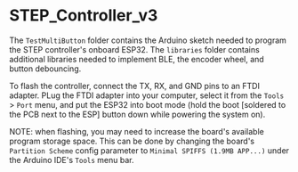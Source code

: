 # STEP_Controller_v3
The `TestMultiButton` folder contains the Arduino sketch needed to program the STEP controller's onboard ESP32.
The `libraries` folder contains additional libraries needed to implement BLE, the encoder wheel, and button debouncing.

To flash the controller, connect the TX, RX, and GND pins to an FTDI adapter. PLug the FTDI adapter into your computer, select it from the `Tools` > `Port` menu, and put the ESP32 into boot mode (hold the boot \[soldered to the PCB next to the ESP\] button down while powering the system on).

NOTE: when flashing, you may need to increase the board's available program storage space.
This can be done by changing the board's `Partition Scheme` config parameter to `Minimal SPIFFS (1.9MB APP...)` under the Arduino IDE's `Tools` menu bar.
